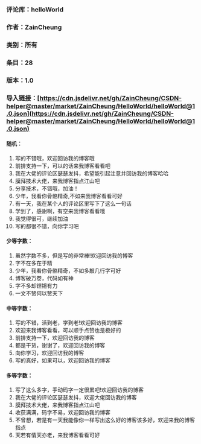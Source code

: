 ### 评论库：helloWorld

### 作者：ZainCheung

### 类别：所有

### 条目：28

### 版本：1.0

### 导入链接：[https://cdn.jsdelivr.net/gh/ZainCheung/CSDN-helper@master/market/ZainCheung/HelloWorld/helloWorld@1.0.json](https://cdn.jsdelivr.net/gh/ZainCheung/CSDN-helper@master/market/ZainCheung/HelloWorld/helloWorld@1.0.json)

#### 随机：

1. 写的不错哦，欢迎回访我的博客哦
2. 前排支持一下，可以的话来我博客看看吧
3. 我在大佬的评论区瑟瑟发抖，希望能引起注意并回访我的博客哈哈
4. 膜拜技术大佬，来我博客指点江山吧
5. 分享技术，不错哦，加油！
6. 少年，我看你骨骼精奇,不如来我博客看看可好
7. 有一天，我在某个人的评论区里写下了这么一句话
8. 学到了，感谢啊，有空来我博客看看哦
9. 我觉得很可，继续加油
10. 写的都很不错，向你学习吧

#### 少等字数：

1. 虽然字数不多，但是写的非常棒!欢迎回访我的博客
2. 字不在多在于精
3. 少年，我看你骨骼精奇，不如多敲几行字可好
4. 博客破万卷，代码如有神
5. 字不多却铿锵有力
6. 一文不赞何以赞天下

#### 中等字数：

1. 写的不错，活到老，学到老!欢迎回访我的博客
2. 欢迎来我博客看看，可以顺手点赞也是极好的
3. 前排支持一下，欢迎回访我的博客
4. 都是干货，谢谢了，欢迎回访我的博客
5. 向你学习，欢迎回访我的博客
6. 写的真好，如果可以，欢迎回访我的博客

#### 多等字数：

1. 写了这么多字，手动码字一定很累吧!欢迎回访我的博客
2. 我在大佬的评论区瑟瑟发抖，欢迎大佬回访我的博客
3. 膜拜技术大佬，来我博客指点江山吧
4. 收获满满，码字不易，欢迎回访我的博客
5. 不曾想，若是有一天我能像你一样写出这么好的博客该多好，欢迎来我的博客指点
6. 天若有情天亦老，来我博客看看可好
